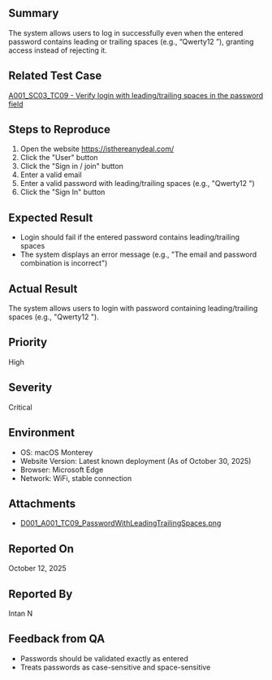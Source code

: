 ## Summary
The system allows users to log in successfully even when the entered password contains leading or trailing spaces (e.g., “Qwerty12 ”), granting access instead of rejecting it.

## Related Test Case
[A001_SC03_TC09 - Verify login with leading/trailing spaces in the password field](https://github.com/nezucode/ManualTesting-IsThereAnyDeals/blob/main/test%20cases/authentication/login/input_field_validation.md)

## Steps to Reproduce
1. Open the website https://isthereanydeal.com/
2. Click the "User" button
3. Click the "Sign in / join" button
4. Enter a valid email
5. Enter a valid password with leading/trailing spaces (e.g., "Qwerty12 ")
6. Click the "Sign In" button

## Expected Result
- Login should fail if the entered password contains leading/trailing spaces 
- The system displays an error message (e.g., "The email and password combination is incorrect")

## Actual Result
The system allows users to login with password containing leading/trailing spaces (e.g., "Qwerty12 ").

## Priority
High

## Severity
Critical

## Environment
- OS: macOS Monterey
- Website Version: Latest known deployment (As of October 30, 2025)
- Browser: Microsoft Edge
- Network: WiFi, stable connection

## Attachments
- [D001_A001_TC09_PasswordWithLeadingTrailingSpaces.png](https://github.com/nezucode/ManualTesting-IsThereAnyDeals/blob/main/screenshots/ISTAD_A001_TC09_PasswordWithLeadingTrailingSpaces.png)

## Reported On
October 12, 2025

## Reported By
Intan N

## Feedback from QA
- Passwords should be validated exactly as entered
- Treats passwords as case-sensitive and space-sensitive
